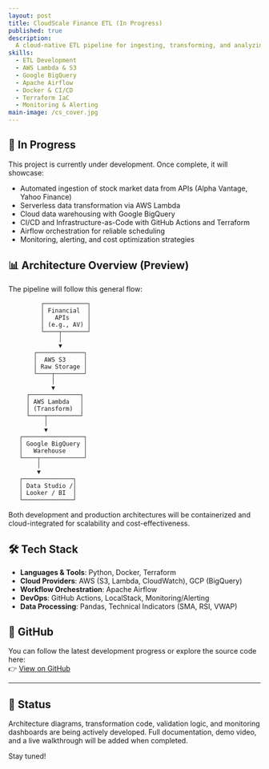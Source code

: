 ```yaml
---
layout: post
title: CloudScale Finance ETL (In Progress)
published: true
description:
  A cloud-native ETL pipeline for ingesting, transforming, and analyzing financial market data using AWS, GCP, Docker, and Apache Airflow. This project is currently under active development and serves as a hands-on demonstration of modern data engineering and DevOps practices.
skills:
  - ETL Development
  - AWS Lambda & S3
  - Google BigQuery
  - Apache Airflow
  - Docker & CI/CD
  - Terraform IaC
  - Monitoring & Alerting
main-image: /cs_cover.jpg
---
```


## 🚧 In Progress

This project is currently under development. Once complete, it will showcase:

- Automated ingestion of stock market data from APIs (Alpha Vantage, Yahoo Finance)
- Serverless data transformation via AWS Lambda
- Cloud data warehousing with Google BigQuery
- CI/CD and Infrastructure-as-Code with GitHub Actions and Terraform
- Airflow orchestration for reliable scheduling
- Monitoring, alerting, and cost optimization strategies

## 📊 Architecture Overview (Preview)

The pipeline will follow this general flow:
```
         ┌────────────┐
         │ Financial  │
         │   APIs     │
         │ (e.g., AV) │
         └────┬───────┘
              │
              ▼
       ┌─────────────┐
       │  AWS S3     │
       │ Raw Storage │
       └────┬────────┘
            │
            ▼
     ┌──────────────┐
     │ AWS Lambda   │
     │ (Transform)  │
     └────┬─────────┘
          │
          ▼
   ┌─────────────────┐
   │ Google BigQuery │
   │   Warehouse     │
   └────┬────────────┘
        │
        ▼
   ┌──────────────┐
   │ Data Studio /│
   │ Looker / BI  │
   └──────────────┘
```


Both development and production architectures will be containerized and cloud-integrated for scalability and cost-effectiveness.

## 🛠️ Tech Stack

- **Languages & Tools**: Python, Docker, Terraform
- **Cloud Providers**: AWS (S3, Lambda, CloudWatch), GCP (BigQuery)
- **Workflow Orchestration**: Apache Airflow
- **DevOps**: GitHub Actions, LocalStack, Monitoring/Alerting
- **Data Processing**: Pandas, Technical Indicators (SMA, RSI, VWAP)

## 🔗 GitHub

You can follow the latest development progress or explore the source code here:  
👉 [View on GitHub](https://github.com/itsSaul24/cloudscale-finance-etl)

---

## 📁 Status

Architecture diagrams, transformation code, validation logic, and monitoring dashboards are being actively developed. Full documentation, demo video, and a live walkthrough will be added when completed.

Stay tuned!
